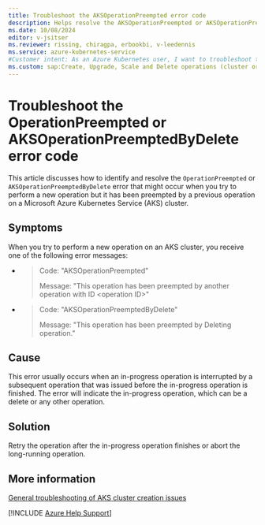 ```yaml
---
title: Troubleshoot the AKSOperationPreempted error code
description: Helps resolve the AKSOperationPreempted or AKSOperationPreemptedByDelete error when you perform a new operation on an Azure Kubernetes Service (AKS) cluster.
ms.date: 10/08/2024
editor: v-jsitser
ms.reviewer: rissing, chiragpa, erbookbi, v-leedennis
ms.service: azure-kubernetes-service
#Customer intent: As an Azure Kubernetes user, I want to troubleshoot the OperationPreempted error code so that I can successfully create and deploy an Azure Kubernetes Service (AKS) cluster.
ms.custom: sap:Create, Upgrade, Scale and Delete operations (cluster or nodepool)
---
```

# Troubleshoot the OperationPreempted or AKSOperationPreemptedByDelete error code

This article discusses how to identify and resolve the `OperationPreempted` or `AKSOperationPreemptedByDelete` error that might occur when you try to perform a new operation but it has been preempted by a previous operation on a Microsoft Azure Kubernetes Service (AKS) cluster.

## Symptoms

When you try to perform a new operation on an AKS cluster, you receive one of the following error messages:

- > Code: "AKSOperationPreempted"
  > 
  > Message: "This operation has been preempted by another operation with ID \<operation ID\>"


- > Code: "AKSOperationPreemptedByDelete"
  > 
  > Message: "This operation has been preempted by Deleting operation."

## Cause

This error usually occurs when an in-progress operation is interrupted by a subsequent operation that was issued before the in-progress operation is finished. The error will indicate the in-progress operation, which can be a delete or any other operation.

## Solution

Retry the operation after the in-progress operation finishes or abort the long-running operation.

## More information

[General troubleshooting of AKS cluster creation issues](troubleshoot-aks-cluster-creation-issues.md)

[!INCLUDE [Azure Help Support](../../../includes/azure-help-support.md)]
